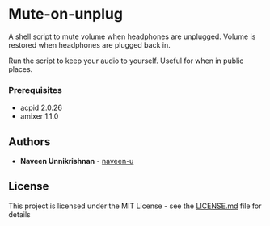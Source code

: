 # Mute-on-unplug

A shell script to mute volume when headphones are unplugged. Volume is restored when headphones are plugged back in. 

Run the script to keep your audio to yourself. Useful for when in public places.

### Prerequisites

- acpid 2.0.26
- amixer 1.1.0

## Authors

* **Naveen Unnikrishnan** - [naveen-u](https://github.com/naveen-u)

## License

This project is licensed under the MIT License - see the [LICENSE.md](LICENSE.md) file for details
